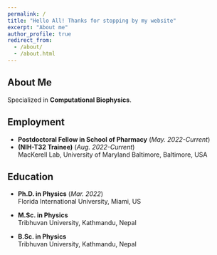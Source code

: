 ```yaml
---
permalink: /
title: "Hello All! Thanks for stopping by my website"
excerpt: "About me"
author_profile: true
redirect_from: 
  - /about/
  - /about.html
---
```


## About Me
Specialized in **Computational Biophysics**. 

## Employment
- **Postdoctoral Fellow in School of Pharmacy** (*May. 2022-Current*) <br />
- **(NIH-T32 Trainee)** (*Aug. 2022-Current*) <br />
  MacKerell Lab, University of Maryland Baltimore, Baltimore, USA

## Education

- **Ph.D. in Physics** (*Mar. 2022*) <br />
  Florida International University, Miami, US
  
- **M.Sc. in Physics** <br />
  Tribhuvan University, Kathmandu, Nepal
- **B.Sc. in Physics** <br />
  Tribhuvan University, Kathmandu, Nepal
